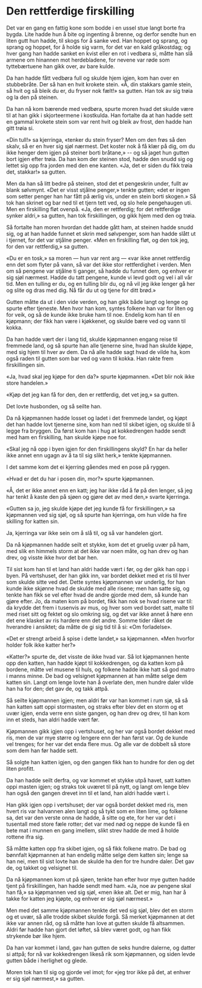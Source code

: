 # Den rettferdige firskilling

Det var en gang en fattig kone som bodde i en ussel stue langt borte fra bygda. Lite hadde hun å bite og ingenting å brenne, og derfor sendte hun en liten gutt hun hadde, til skogs for å sanke ved. Han hoppet og sprang, og sprang og hoppet, for å holde sig varm, for det var en kald gråkostdag; og hver gang han hadde sanket en kvist eller en rot i vedbøra si, måtte han slå armene om hinannen mot herdebladene, for nevene var røde som tyttebærtuene han gikk over, av bare kulde.

Da han hadde fått vedbøra full og skulde hjem igjen, kom han over en stubbebråte. Der så han en hvit krokete stein. «Å, din stakkars gamle stein, så hvit og så bleik du er, du fryser nok fælt!» sa gutten. Han tok av sig trøia og la den på steinen.

Da han nå kom bærende med vedbøra, spurte moren hvad det skulde være til at han gikk i skjorteermene i kostkulda. Han fortalte da at han hadde sett en gammal krokete stein som var rent hvit og bleik av frost, den hadde han gitt trøia si.

«Din tull!» sa kjerringa, «tenker du stein fryser? Men om den frøs så den skalv, så er en hver sig sjøl nærmest. Det koster nok å få klær på dig, om du ikke henger dem igjen på steiner borti bråtane,» -- og så jaget hun gutten bort igjen efter trøia. Da han kom der steinen stod, hadde den snudd sig og lettet sig opp fra jorden med den ene kanten. «Ja, det er siden du fikk trøia det, stakkar!» sa gutten.

Men da han så litt bedre på steinen, stod det et pengeskrin under, fullt av blank sølvmynt. «Det er visst stjålne penger,» tenkte gutten; «det er ingen som setter penger han har fått på ærlig vis, under en stein borti skogen.» Så tok han skrinet og bar ned til et tjern tett ved, og slo hele pengehaugen uti. Men en firskilling fløt ovenpå. «Ja, den er rettferdig; for det rettferdige synker aldri,» sa gutten, han tok firskillingen, og gikk hjem med den og trøia.

Så fortalte han moren hvordan det hadde gått ham, at steinen hadde snudd sig, og at han hadde funnet et skrin med sølvpenger, som han hadde slått ut i tjernet, for det var stjålne penger. «Men en firskilling fløt, og den tok jeg, for den var rettferdig,» sa gutten.

«Du er en tosk,» sa moren — hun var rent arg — «var ikke annet rettferdig enn det som flyter på vann, så var det ikke stor rettferdighet i verden. Men om så pengene var stjålne ti ganger, så hadde du funnet dem, og enhver er sig sjøl nærmest. Hadde du tatt pengene, kunde vi levd godt og vel i all vår tid. Men en tulling er du, og en tulling blir du, og nå vil jeg ikke lenger gå her og slite og dras med dig. Nå får du ut og tjene for ditt brød.»

Gutten måtte da ut i den vide verden, og han gikk både langt og lenge og spurte efter tjeneste. Men hvor han kom, syntes folkene han var for liten og for veik, og så de kunde ikke bruke ham til noe. Endelig kom han til en kjøpmann; der fikk han være i kjøkkenet, og skulde bære ved og vann til kokka.

Da han hadde vært der i lang tid, skulde kjøpmannen engang reise til fremmede land, og så spurte han alle tjenerne sine, hvad han skulde kjøpe, med sig hjem til hver av dem. Da nå alle hadde sagt hvad de vilde ha, kom også raden til gutten som bar ved og vann til kokka. Han rakte frem firskillingen sin.

«Ja, hvad skal jeg kjøpe for den da?» spurte kjøpmannen. «Det blir nok ikke store handelen.»

«Kjøp det jeg kan få for den, den er rettferdig, det vet jeg,» sa gutten.

Det lovte husbonden, og så seilte han.

Da nå kjøpmannen hadde losset og ladet i det fremmede landet, og kjøpt det han hadde lovt tjenerne sine, kom han ned til skibet igjen, og skulde til å legge fra bryggen. Da først kom han i hug at kokkedrengen hadde sendt med ham en firskilling, han skulde kjøpe noe for.

«Skal jeg nå opp i byen igjen for den firskillingens skyld? En har da heller ikke annet enn ugagn av å ta til sig slikt herk,» tenkte kjøpmannen.

I det samme kom det ei kjerring gåendes med en pose på ryggen.

«Hvad er det du har i posen din, mor?» spurte kjøpmannen.

«Å, det er ikke annet enn en katt; jeg har ikke råd å fø på den lenger, så jeg har tenkt å kaste den på sjøen og gjøre det av med den,» svarte kjerringa.

«Gutten sa jo, jeg skulde kjøpe det jeg kunde få for firskillingen,» sa kjøpmannen ved sig sjøl, og så spurte han kjerringa, om hun vilde ha fire skilling for katten sin.

Ja, kjerringa var ikke sein om å slå til, og så var handelen gjort.

Da nå kjøpmannen hadde seilt et stykke, kom det et gruelig uvær på ham, med slik en himmels storm at det ikke var noen måte, og han drev og han drev, og visste ikke hvor det bar hen.

Til sist kom han til et land han aldri hadde vært i før, og der gikk han opp i byen. På vertshuset, der han gikk inn, var bordet dekket med et ris til hver som skulde sitte ved det. Dette syntes kjøpmannen var underlig, for han kunde ikke skjønne hvad de skulde med alle risene; men han satte sig, og tenkte han fikk se vel efter hvad de andre gjorde med dem, så kunde han gjøre efter. Jo, da maten kom på bordet, fikk han nok se hvad risene var til: da krydde det frem i tusenvis av mus, og hver som ved bordet satt, malte til med riset sitt og fektet og slo omkring sig, og det var ikke annet å høre enn det ene klasket av ris hardere enn det andre. Somme tider råket de hverandre i ansiktet; da måtte de gi sig tid til å si: «Om forladelse».

«Det er strengt arbeid å spise i dette landet,» sa kjøpmannen. «Men hvorfor holder folk ikke katter her?»

«Katter?» spurte de, det visste de ikke hvad var. Så lot kjøpmannen hente opp den katten, han hadde kjøpt til kokkedrengen, og da katten kom på bordene, måtte vel musene til huls, og folkene hadde ikke hatt så god matro i manns minne. De bad og velsignet kjøpmannen at han måtte selge dem katten sin. Langt om lenge lovte han å overlate den, men hundre daler vilde han ha for den; det gav de, og takk attpå.

Så seilte kjøpmannen igjen; men aldri før var han kommet i rum sjø, så så han katten satt oppi stormasten, og straks efter blev det en storm og et uvær igjen, enda verre enn siste gangen, og han drev og drev, til han kom inn et steds, han aldri hadde vært før.

Kjøpmannen gikk igjen opp i vertshuset, og her var også bordet dekket med ris, men de var mye større og lengere enn der han først var. Og de kunde vel trenges; for her var det enda flere mus. Og alle var de dobbelt så store som dem han før hadde sett.

Så solgte han katten igjen, og den gangen fikk han to hundre for den og det liten profitt.

Da han hadde seilt derfra, og var kommet et stykke utpå havet, satt katten oppi masten igjen; og straks tok uværet til på nytt, og langt om lenge blev han også den gangen drevet inn til et land, han aldri hadde vært i.

Han gikk igjen opp i vertshuset; der var også bordet dekket med ris, men hvert ris var halvannen alen langt og så tykt som en liten lime, og folkene sa, det var den verste onna de hadde, å sitte og ete, for her var det i tusentall med store fæle rotter; det var med nød og neppe de kunde få en bete mat i munnen en gang imellem, slikt strev hadde de med å holde rottene ifra sig.

Så måtte katten opp fra skibet igjen, og så fikk folkene matro. De bad og bønnfalt kjøpmannen at han endelig måtte selge dem katten sin; lenge sa han nei, men til sist lovte han de skulde ha den for tre hundre daler. Det gav de, og takket og velsignet til.

Da nå kjøpmannen kom ut på sjøen, tenkte han efter hvor mye gutten hadde tjent på firskillingen, han hadde sendt med ham. «Ja, noe av pengene skal han få,» sa kjøpmannen ved sig sjøl, «men ikke alt. Det er mig, han har å takke for katten jeg kjøpte, og enhver er sig sjøl nærmest.»

Men med det samme kjøpmannen tenkte det ved sig sjøl, blev det en storm og et uvær, så alle trodde skibet skulde forgå. Så merket kjøpmannen at det ikke var annen råd, og så måtte han love at gutten skulde få altsammen. Aldri før hadde han gjort det løftet, så blev været godt, og han fikk strykende bør like hjem.

Da han var kommet i land, gav han gutten de seks hundre dalerne, og datter si attpå; for nå var kokkedrengen likeså rik som kjøpmannen, og siden levde gutten både i herlighet og glede.

Moren tok han til sig og gjorde vel imot; for «jeg tror ikke på det, at enhver er sig sjøl nærmest,» sa gutten.